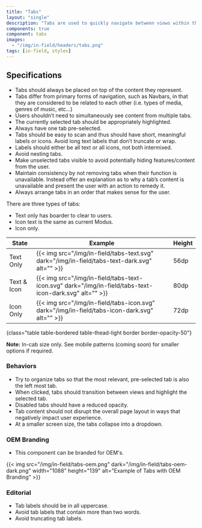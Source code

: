 ```yaml
---
title: "Tabs"
layout: "single"
description: "Tabs are used to quickly navigate between views within the same context."
components: true
component: tabs
images:
  - "/img/in-field/headers/tabs.png"
tags: [in-field, styles]
---
```


## Specifications

- Tabs should always be placed on top of the content they represent.
- Tabs differ from primary forms of navigation, such as Navbars, in that they are considered to be related to each other (i.e. types of media, genres of music, etc…)
- Users shouldn’t need to simultaneously see content from multiple tabs.
- The currently selected tab should be appropriately highlighted.
- Always have one tab pre-selected.
- Tabs should be easy to scan and thus should have short, meaningful labels or icons. Avoid long text labels that don’t truncate or wrap.
- Labels should either be all text or all icons, not both intermixed.
- Avoid nesting tabs.
- Make unselected tabs visible to avoid potentially hiding features/content from the user.
- Maintain consistency by not removing tabs when their function is unavailable. Instead offer an explanation as to why a tab’s content is unavailable and present the user with an action to remedy it.
- Always arrange tabs in an order that makes sense for the user.

There are three types of tabs:

- Text only has boarder to clear to users.
- Icon text is the same as current Modus.
- Icon only.

<!-- prettier-ignore-start -->
| State       | Example                                                                                                | Height |
| ----------- | ------------------------------------------------------------------------------------------------------ | ------ |
| Text Only   | {{< img src="/img/in-field/tabs-text.svg" dark="/img/in-field/tabs-text-dark.svg" alt="" >}}           | 56dp   |
| Text & Icon | {{< img src="/img/in-field/tabs-text-icon.svg" dark="/img/in-field/tabs-text-icon-dark.svg" alt="" >}} | 80dp   |
| Icon Only   | {{< img src="/img/in-field/tabs-icon.svg" dark="/img/in-field/tabs-icon-dark.svg" alt="" >}}           | 72dp   |
{class="table table-bordered table-thead-light border border-opacity-50"}
<!-- prettier-ignore-end -->

**Note:** In-cab size only. See mobile patterns (coming soon) for smaller options if required.

### Behaviors

- Try to organize tabs so that the most relevant, pre-selected tab is also the left most tab.
- When clicked, tabs should transition between views and highlight the selected tab.
- Disabled tabs should have a reduced opacity.
- Tab content should not disrupt the overall page layout in ways that negatively impact user experience.
- At a smaller screen size, the tabs collapse into a dropdown.

### OEM Branding

- This component can be branded for OEM's.

{{< img src="/img/in-field/tabs-oem.png" dark="/img/in-field/tabs-oem-dark.png" width="1088" height="139" alt="Example of Tabs with OEM Branding" >}}

### Editorial

- Tab labels should be in all uppercase.
- Avoid tab labels that contain more than two words.
- Avoid truncating tab labels.
